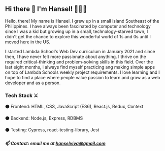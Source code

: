 ## Hi there 👋 I'm Hansel! 🏹🏹🏹

<!--
**hanselviva/hanselviva** is a ✨ _special_ ✨ repository because its `README.md` (this file) appears on your GitHub profile.

Here are some ideas to get you started:

- 🔭 I’m currently working on ...
- 🌱 I’m currently learning ...
- 👯 I’m looking to collaborate on ...
- 🤔 I’m looking for help with ...
- 💬 Ask me about ...
- 📫 How to reach me: ...
- 😄 Pronouns: ...
- ⚡ Fun fact: ...
-->

Hello, there! My name is Hansel. I grew up in a small island Southeast of the Philippines. I have always been fascinated by computer and technology since I was a kid but growing up in a small, technology-starved town, I didn't get the chance to explore this wonderful world of 1s and 0s until I moved here in the US.

I started Lambda School's Web Dev curriculum in January 2021 and since then, I have never felt more passionate about anything. I thrive on the required critical-thinking and problem-solving skills in this field. Over the last eight months, I always find myself practicing ang making simple apps on top of Lambda Schools weekly project requirements. I love learning and I hope to find a place where people value passion to learn and grow as a web developer and as a person.

### Tech Stack ⚔️
⚫ Frontend: HTML, CSS, JavaScript (ES6), React.js, Redux, Context

⚫ Backend: Node.js, Express, RDBMS

⚫ Testing: Cypress, react-testing-library, Jest

##### 📫 Contact: email me at hanselviva@gmail.com
